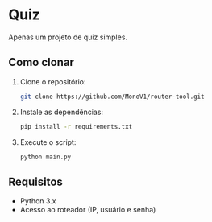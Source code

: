 # Quiz

Apenas um projeto de quiz simples.

## Como clonar

1. Clone o repositório:
   ```bash
   git clone https://github.com/MonoV1/router-tool.git
   ```

2. Instale as dependências:
   ```bash
   pip install -r requirements.txt
   ```

3. Execute o script:
   ```bash
   python main.py
   ```

## Requisitos

- Python 3.x
- Acesso ao roteador (IP, usuário e senha)
